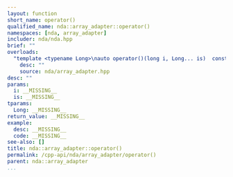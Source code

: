 ```yaml
---
layout: function
short_name: operator()
qualified_name: nda::array_adapter::operator()
namespaces: [nda, array_adapter]
includer: nda/nda.hpp
brief: ""
overloads:
  "template <typename Long>\nauto operator()(long i, Long... is)  const":
    desc: ""
    source: nda/array_adapter.hpp
desc: ""
params:
  i: __MISSING__
  is: __MISSING__
tparams:
  Long: __MISSING__
return_value: __MISSING__
example:
  desc: __MISSING__
  code: __MISSING__
see-also: []
title: nda::array_adapter::operator()
permalink: /cpp-api/nda/array_adapter/operator()
parent: nda::array_adapter
...
```


